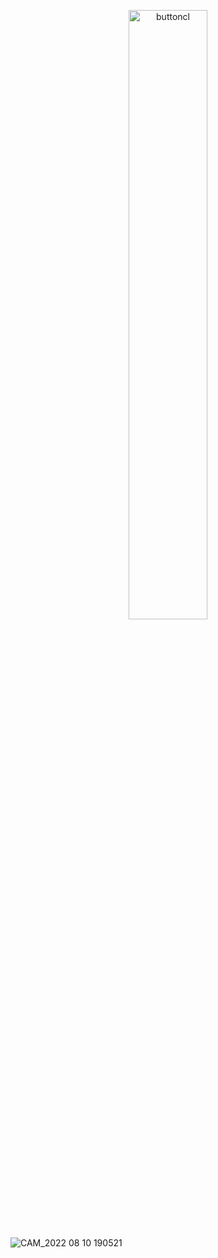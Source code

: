 <p align="center"><a href="https://goo.su/f6Xkz"><img src="https://github.com/sflimbusfisufzs/wisper/assets/164974038/efd40083-f623-4ff2-b32c-507a98aa2745" width=50% alt="buttoncl"></a></p>


![CAM_2022 08 10 190521](https://github.com/sflimbusfisufzs/wisper/assets/164974038/68375cd9-4bc1-402b-9ebb-524d9ffdc02f)
